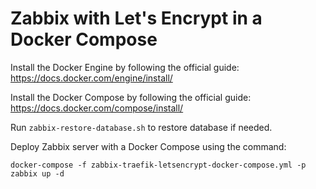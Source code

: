 # Zabbix with Let's Encrypt in a Docker Compose

Install the Docker Engine by following the official guide: https://docs.docker.com/engine/install/

Install the Docker Compose by following the official guide: https://docs.docker.com/compose/install/

Run `zabbix-restore-database.sh` to restore database if needed.

Deploy Zabbix server with a Docker Compose using the command:

`docker-compose -f zabbix-traefik-letsencrypt-docker-compose.yml -p zabbix up -d`
